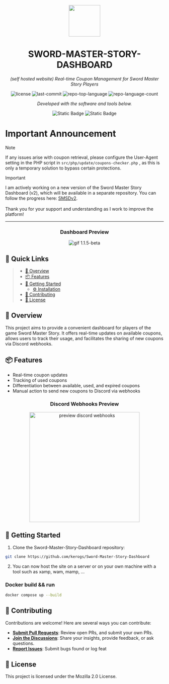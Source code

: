 <p align="center">
  <img src="src/img/icon.png" width="100" />
</p>
<p align="center">
    <h1 align="center">SWORD-MASTER-STORY-DASHBOARD</h1>
</p>
<p align="center">
    <em>(self hosted website) Real-time Coupon Management for Sword Master Story Players </em>
</p>
<p align="center">
	<img src="https://img.shields.io/github/license/kerogs/Sword-Master-Story-Dashboard?style=flat&color=0080ff" alt="license">
	<img src="https://img.shields.io/github/last-commit/kerogs/Sword-Master-Story-Dashboard?style=flat&logo=git&logoColor=white&color=0080ff" alt="last-commit">
	<img src="https://img.shields.io/github/languages/top/kerogs/Sword-Master-Story-Dashboard?style=flat&color=0080ff" alt="repo-top-language">
	<img src="https://img.shields.io/github/languages/count/kerogs/Sword-Master-Story-Dashboard?style=flat&color=0080ff" alt="repo-language-count">
<p>
<p align="center">
		<em>Developed with the software and tools below.</em>
</p>
<p align="center">
<img alt="Static Badge" src="https://img.shields.io/badge/PHP-%23777BB4?style=for-the-badge&logo=php&logoColor=fff">
<img alt="Static Badge" src="https://img.shields.io/badge/SCSS-%23CC6699?style=for-the-badge&logo=sass&logoColor=ffffff">
</p>

<!-- IMPORTANT -->
# Important Announcement

> [!NOTE]
> If any issues arise with coupon retrieval, please configure the User-Agent setting in the PHP script in ``src/php/update/coupons-checker.php`` , as this is only a temporary solution to bypass certain protections.

> [!IMPORTANT]
> I am actively working on a new version of the Sword Master Story Dashboard (v2), which will be available in a separate repository. You can follow the progress here: [SMSDv2](https://github.com/kerogs/SMSDv2). <br><br> Thank you for your support and understanding as I work to improve the platform!



<hr>

<center><h3>Dashboard Preview</h3></center>
<div align="center"> 
<img src="./src/preview/1-1-5-beta.gif" alt="gif 1.1.5-beta">
</div>

## 🔗 Quick Links

> - [📍 Overview](#-overview)
> - [📦 Features](#-features)
> - [🚀 Getting Started](#-getting-started)
>   - [⚙️ Installation](#️-installation)
> - [🤝 Contributing](#-contributing)
> - [📄 License](#-license)

## 📍 Overview

This project aims to provide a convenient dashboard for players of the game Sword Master Story. It offers real-time updates on available coupons, allows users to track their usage, and facilitates the sharing of new coupons via Discord webhooks.

## 📦 Features
- Real-time coupon updates
- Tracking of used coupons
- Differentiation between available, used, and expired coupons
- Manual action to send new coupons to Discord via webhooks

<center><h3>Discord Webhooks Preview</h3></center>
<div align="center">
<img src="./src/preview/webhooks.png" alt="preview discord webhooks" height="350"> 
</div>

## 🚀 Getting Started

1. Clone the Sword-Master-Story-Dashboard repository:

```sh
git clone https://github.com/kerogs/Sword-Master-Story-Dashboard
```

2. You can now host the site on a server or on your own machine with a tool such as xamp, wam, mamp, ...

### Docker build && run
```sh
docker compose up --build
```

## 🤝 Contributing

Contributions are welcome! Here are several ways you can contribute:

- **[Submit Pull Requests](https://github.com/kerogs/Sword-Master-Story-Dashboard/blob/main/CONTRIBUTING.md)**: Review open PRs, and submit your own PRs.
- **[Join the Discussions](https://github.com/kerogs/Sword-Master-Story-Dashboard/discussions)**: Share your insights, provide feedback, or ask questions.
- **[Report Issues](https://github.com/kerogs/Sword-Master-Story-Dashboard/issues)**: Submit bugs found or log feat


## 📄 License
This project is licensed under the Mozilla 2.0 License.

## 